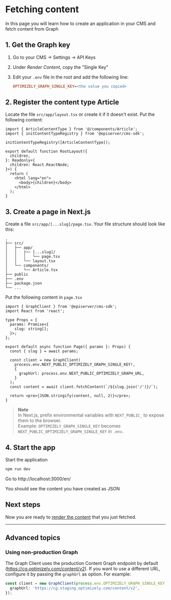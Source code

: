 # Fetching content

In this page you will learn how to create an application in your CMS and fetch content from Graph

## 1. Get the Graph key

1. Go to your CMS &rarr; Settings &rarr; API Keys
2. Under _Render Content_, copy the "Single Key"
3. Edit your `.env` file in the root and add the following line:

   ```ini
   OPTIMIZELY_GRAPH_SINGLE_KEY=<the value you copied>
   ```

## 2. Register the content type Article

Locate the file `src/app/layout.tsx` or create it if it doesn't exist. Put the following content:

```tsx
import { ArticleContentType } from '@/components/Article';
import { initContentTypeRegistry } from '@episerver/cms-sdk';

initContentTypeRegistry([ArticleContentType]);

export default function RootLayout({
  children,
}: Readonly<{
  children: React.ReactNode;
}>) {
  return (
    <html lang="en">
      <body>{children}</body>
    </html>
  );
}
```

## 3. Create a page in Next.js

Create a file `src/app/[...slug]/page.tsx`. Your file structure should look like this:

```
.
├── src/
│   ├── app/
│   │   ├── [...slug]/
│   │   │   └── page.tsx
│   │   └── layout.tsx
│   └── components/
│       └── Article.tsx
├── public
├── .env
├── package.json
└── ...
```

Put the following content in `page.tsx`

```tsx
import { GraphClient } from '@episerver/cms-sdk';
import React from 'react';

type Props = {
  params: Promise<{
    slug: string[];
  }>;
};

export default async function Page({ params }: Props) {
  const { slug } = await params;

  const client = new GraphClient(
    process.env.NEXT_PUBLIC_OPTIMIZELY_GRAPH_SINGLE_KEY!,
    {
      graphUrl: process.env.NEXT_PUBLIC_OPTIMIZELY_GRAPH_URL,
    }
  );
  const content = await client.fetchContent(`/${slug.join('/')}/`);

  return <pre>{JSON.stringify(content, null, 2)}</pre>;
}
```

> **Note**  
> In Next.js, prefix environmental variables with `NEXT_PUBLIC_` to expose them to the browser.  
> Example: `OPTIMIZELY_GRAPH_SINGLE_KEY` becomes `NEXT_PUBLIC_OPTIMIZELY_GRAPH_SINGLE_KEY` in `.env`.

## 4. Start the app

Start the application

```sh
npm run dev
```

Go to http://localhost:3000/en/

You should see the content you have created as JSON

## Next steps

Now you are ready to [render the content](./6-rendering-react.md) that you just fetched.

---

## Advanced topics

### Using non-production Graph

The Graph Client uses the production Content Graph endpoint by default (https://cg.optimizely.com/content/v2). If you want to use a different URL, configure it by passing the `graphUrl` as option. For example:

```ts
const client = new GraphClient(process.env.OPTIMIZELY_GRAPH_SINGLE_KEY, {
  graphUrl: 'https://cg.staging.optimizely.com/content/v2',
});
```
